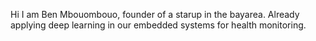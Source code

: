 Hi I am Ben Mbouombouo, founder of a starup in the bayarea.
Already applying deep learning in our embedded systems for health monitoring.
